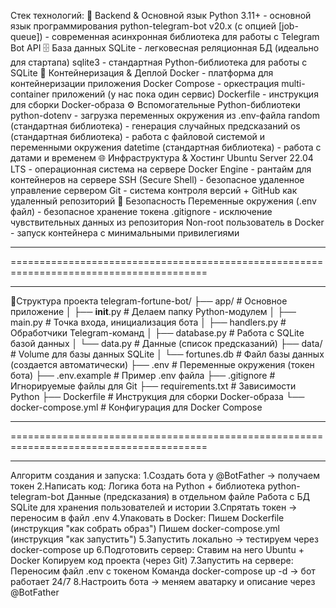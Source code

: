 Cтек технологий: 
🎯 Backend & Основной язык
  Python 3.11+ - основной язык программирования
  python-telegram-bot v20.x (с опцией [job-queue]) - современная асинхронная библиотека для работы с Telegram Bot API
🗄️ База данных
  SQLite - легковесная реляционная БД (идеально для стартапа)
  sqlite3 - стандартная Python-библиотека для работы с SQLite
🐳 Контейнеризация & Деплой
  Docker - платформа для контейнеризации приложения
  Docker Compose - оркестрация multi-container приложений (у нас пока один сервис)
  Dockerfile - инструкция для сборки Docker-образа
⚙️ Вспомогательные Python-библиотеки
  python-dotenv - загрузка переменных окружения из .env-файла
  random (стандартная библиотека) - генерация случайных предсказаний
  os (стандартная библиотека) - работа с файловой системой и переменными окружения
  datetime (стандартная библиотека) - работа с датами и временем
🌐 Инфраструктура & Хостинг
  Ubuntu Server 22.04 LTS - операционная система на сервере
  Docker Engine - рантайм для контейнеров на сервере
  SSH (Secure Shell) - безопасное удаленное управление сервером
  Git - система контроля версий + GitHub как удаленный репозиторий
🔐 Безопасность
Переменные окружения (.env файл) - безопасное хранение токена
  .gitignore - исключение чувствительных данных из репозитория
  Non-root пользователь в Docker - запуск контейнера с минимальными привилегиями

****************************************************************************************
========================================================================================
****************************************************************************************

📁Структура проекта
  telegram-fortune-bot/
  ├── app/                    # Основное приложение
  │   ├── __init__.py        # Делаем папку Python-модулем
  │   ├── main.py            # Точка входа, инициализация бота
  │   ├── handlers.py        # Обработчики Telegram-команд
  │   ├── database.py        # Работа с SQLite базой данных
  │   └── data.py            # Данные (список предсказаний)
  ├── data/                  # Volume для базы данных SQLite
  │   └── fortunes.db        # Файл базы данных (создается автоматически)
  ├── .env                   # Переменные окружения (токен бота)
  ├── .env.example           # Пример .env файла
  ├── .gitignore            # Игнорируемые файлы для Git
  ├── requirements.txt      # Зависимости Python
  ├── Dockerfile           # Инструкция для сборки Docker-образа
  └── docker-compose.yml   # Конфигурация для Docker Compose

****************************************************************************************
========================================================================================
****************************************************************************************

Алгоритм создания и запуска:
1.Создать бота у @BotFather → получаем токен
2.Написать код:
  Логика бота на Python + библиотека python-telegram-bot
  Данные (предсказания) в отдельном файле
  Работа с БД SQLite для хранения пользователей и истории
3.Спрятать токен → переносим в файл .env
4.Упаковать в Docker:
  Пишем Dockerfile (инструкция "как собрать образ")
  Пишем docker-compose.yml (инструкция "как запустить")
5.Запустить локально → тестируем через docker-compose up
6.Подготовить сервер:
  Ставим на него Ubuntu + Docker
  Копируем код проекта (через Git)
7.Запустить на сервере:
  Переносим файл .env с токеном
  Команда docker-compose up -d → бот работает 24/7
8.Настроить бота → меняем аватарку и описание через @BotFather
